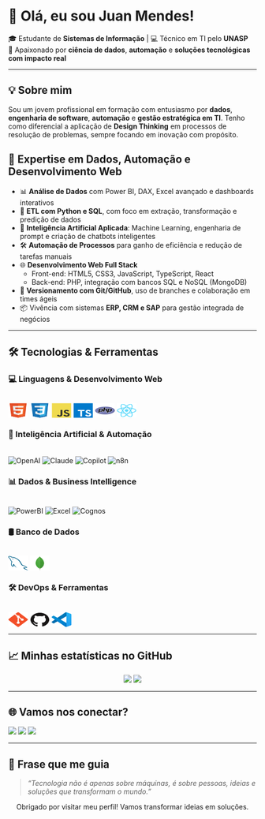 # 👋 Olá, eu sou **Juan Mendes**!

🎓 Estudante de **Sistemas de Informação** | 💻 Técnico em TI pelo **UNASP**  
🚀 Apaixonado por **ciência de dados**, **automação** e **soluções tecnológicas com impacto real**

---

## 💡 Sobre mim

Sou um jovem profissional em formação com entusiasmo por **dados**, **engenharia de software**, **automação** e **gestão estratégica em TI**. Tenho como diferencial a aplicação de **Design Thinking** em processos de resolução de problemas, sempre focando em inovação com propósito.

## 📌 Expertise em Dados, Automação e Desenvolvimento Web

- 📊 **Análise de Dados** com Power BI, DAX, Excel avançado e dashboards interativos  
- 🧠 **ETL com Python e SQL**, com foco em extração, transformação e predição de dados  
- 🤖 **Inteligência Artificial Aplicada**: Machine Learning, engenharia de prompt e criação de chatbots inteligentes  
- 🛠️ **Automação de Processos** para ganho de eficiência e redução de tarefas manuais  
- 🌐 **Desenvolvimento Web Full Stack**  
  - Front-end: HTML5, CSS3, JavaScript, TypeScript, React  
  - Back-end: PHP, integração com bancos SQL e NoSQL (MongoDB)  
- 🔄 **Versionamento com Git/GitHub**, uso de branches e colaboração em times ágeis  
- 📦 Vivência com sistemas **ERP, CRM e SAP** para gestão integrada de negócios
---

## 🛠️ Tecnologias & Ferramentas

### 💻 Linguagens & Desenvolvimento Web
<div style="display: inline_block"><br>
  <img align="center" alt="HTML" height="30" width="40" src="https://raw.githubusercontent.com/devicons/devicon/master/icons/html5/html5-original.svg">
  <img align="center" alt="CSS" height="30" width="40" src="https://raw.githubusercontent.com/devicons/devicon/master/icons/css3/css3-original.svg">
  <img align="center" alt="JavaScript" height="30" width="40" src="https://raw.githubusercontent.com/devicons/devicon/master/icons/javascript/javascript-original.svg">
  <img align="center" alt="TypeScript" height="30" width="40" src="https://raw.githubusercontent.com/devicons/devicon/master/icons/typescript/typescript-original.svg">
  <img align="center" alt="PHP" height="30" width="40" src="https://raw.githubusercontent.com/devicons/devicon/master/icons/php/php-original.svg">
  <img align="center" alt="React" height="30" width="40" src="https://raw.githubusercontent.com/devicons/devicon/master/icons/react/react-original.svg">
</div>

### 🧠 Inteligência Artificial & Automação
<div style="display: inline_block"><br>
  <img align="center" alt="OpenAI" height="30" width="40" src="https://raw.githubusercontent.com/openai/openai-python/main/docs/images/openai-logo.png">
  <img align="center" alt="Claude" height="30" width="40" src="https://raw.githubusercontent.com/Doriandarko/claude-engineer/main/assets/claude-logo.svg">
  <img align="center" alt="Copilot" height="30" width="40" src="https://raw.githubusercontent.com/github/copilot-docs/main/docs/assets/images/copilot-logo.png">
  <img align="center" alt="n8n" height="30" width="40" src="https://raw.githubusercontent.com/n8n-io/n8n/master/assets/images/n8n-logo.png">
</div>

### 📊 Dados & Business Intelligence
<div style="display: inline_block"><br>
  <img align="center" alt="PowerBI" height="30" width="40" src="https://raw.githubusercontent.com/microsoft/PowerBI-Icons/main/SVG/Power-BI.svg">
  <img align="center" alt="Excel" height="30" width="40" src="https://raw.githubusercontent.com/microsoft/PowerBI-Icons/main/SVG/Excel.svg">
  <img align="center" alt="Cognos" height="30" width="40" src="https://raw.githubusercontent.com/IBM/cognos-analytics-to-visualize-business-data/main/images/cognos-logo.png">
</div>

### 🛢️ Banco de Dados
<div style="display: inline_block"><br>
  <img align="center" alt="MySQL" height="30" width="40" src="https://raw.githubusercontent.com/devicons/devicon/master/icons/mysql/mysql-original.svg">
  <img align="center" alt="MongoDB" height="30" width="40" src="https://raw.githubusercontent.com/devicons/devicon/master/icons/mongodb/mongodb-original.svg">
</div>

### 🛠️ DevOps & Ferramentas
<div style="display: inline_block"><br>
  <img align="center" alt="Git" height="30" width="40" src="https://raw.githubusercontent.com/devicons/devicon/master/icons/git/git-original.svg">
  <img align="center" alt="GitHub" height="30" width="40" src="https://raw.githubusercontent.com/devicons/devicon/master/icons/github/github-original.svg">
  <img align="center" alt="VSCode" height="30" width="40" src="https://raw.githubusercontent.com/devicons/devicon/master/icons/vscode/vscode-original.svg">
</div>

---

## 📈 Minhas estatísticas no GitHub

<p align="center">
  <img height="160em" src="https://github-readme-stats.vercel.app/api?username=juanmmendes&show_icons=true&theme=tokyonight&count_private=true&hide_border=false" />
  <img height="160em" src="https://github-readme-stats.vercel.app/api/top-langs/?username=juanmmendes&layout=compact&theme=tokyonight&hide_border=false" />
</p>

---

## 🌐 Vamos nos conectar?

<a href="mailto:juan.zx016@gmail.com"><img src="https://img.shields.io/badge/Gmail-EA4335?style=for-the-badge&logo=gmail&logoColor=white"/></a>
<a href="https://www.linkedin.com/in/juan-mendes-739084273/" target="_blank"><img src="https://img.shields.io/badge/LinkedIn-0A66C2?style=for-the-badge&logo=linkedin&logoColor=white"/></a>
<a href="https://github.com/juanmmendes" target="_blank"><img src="https://img.shields.io/badge/GitHub-24292F?style=for-the-badge&logo=github&logoColor=white"/></a>

---

## 🧠 Frase que me guia

> *“Tecnologia não é apenas sobre máquinas, é sobre pessoas, ideias e soluções que transformam o mundo.”*

<p align="center">
   Obrigado por visitar meu perfil! Vamos transformar ideias em soluções. 
</p>
